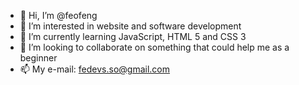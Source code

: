 - 👋 Hi, I’m @feofeng
- 👀 I’m interested in website and software development
- 🌱 I’m currently learning JavaScript, HTML 5 and CSS 3
- 💞️ I’m looking to collaborate on something that could help me as a beginner
- 📫 My e-mail: fedevs.so@gmail.com

<!---
fedevso/fedevso is a ✨ special ✨ repository because its `README.md` (this file) appears on your GitHub profile.
You can click the Preview link to take a look at your changes.
--->
